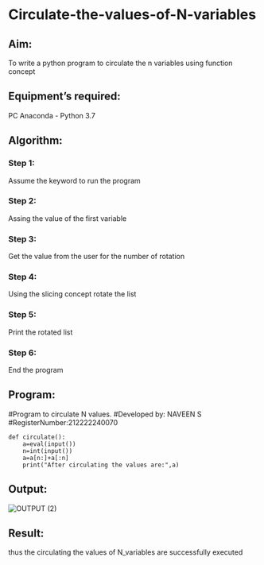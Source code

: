 # Circulate-the-values-of-N-variables
## Aim:
To write a python program to circulate the n variables using function concept
## Equipment’s required:
PC
Anaconda - Python 3.7
## Algorithm: 
### Step 1:
Assume the keyword to run the program
### Step 2: 
Assing the value of the first variable
### Step 3: 
Get the value from the user for the number of rotation
### Step 4: 
Using the slicing concept rotate the list

### Step 5:
Print the rotated list
### Step 6: 
End the program
## Program:
#Program to circulate N values.
#Developed by: NAVEEN S
#RegisterNumber:212222240070
```
def circulate():
    a=eval(input())
    n=int(input())
    a=a[n:]+a[:n]
    print("After circulating the values are:",a)
```
## Output:
![OUTPUT (2)](https://github.com/Naveensrinivasan07/Circulate-the-values-of-N-variables/assets/119475891/0c3e355f-4e34-40c7-b20b-4b1a5c837a70)


## Result:
thus the circulating the values of N_variables are successfully executed
